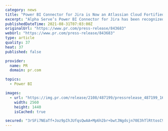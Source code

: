 ```yaml
---
category: news
title: "Power BI Connector for Jira is Now an Atlassian Cloud Fortified App"
excerpt: "Alpha Serve’s Power BI Connector for Jira has been recognized as the Cloud Fortified app so that it confirms maintaining high standards of service and data protection. Power BI Connector for ..."
publishedDateTime: 2021-08-31T07:03:00Z
originalUrl: "https://www.pr.com/press-release/843683"
webUrl: "https://www.pr.com/press-release/843683"
type: article
quality: 37
heat: 37
published: false

provider:
  name: PR
  domain: pr.com

topics:
  - Power BI

images:
  - url: "https://img.pr.com/release/2108/487199/pressrelease_487199_1630329537.png"
    width: 2560
    height: 1440
    isCached: true

secured: "3rSFi7NEaTf+Joz9pIhJUfqsQwAA+Mp6h2br+bwtJNgdsjn70E3hTlRttosC985tCwyy4wUbkPkiq5RLafbJxcyh0kJ0pNRWguudXgcevclB33E62VoKF0nvaMv4oRwJ3bHCiQL8nbdULxQrGYA0f9qkKjjVSz0iL28HmEDX7to9UsdVLzroh18knCCD1XGBuUqLRjHSgWRMvnPhh4txXtjSsguKdDMDCDZiA78tYhr/41d4cyJIfeDJU+5kM1GIAp76WH0vsUfcZpcJQ4rJsrOcLwoeG8Smy23zywhMPV0WAVdNedb48gvauwKXMhoCyq0bWBpYv8BhFDiSxOpbnVpGTe/Apn9Ppqg4Yj1g7dk=;KlLe1Cxh80eseoLkUJOx9Q=="
---
```


